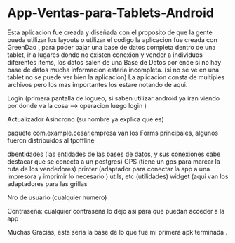 # App-Ventas-para-Tablets-Android
Esta aplicacion fue creada y diseñada con el proposito de que la gente pueda utilizar los layouts o utilizar el codigo
la aplicacion fue creada con GreenDao , para poder bajar una base de datos completa dentro de una tablet, ir a lugares donde no existen conexion y vender a individuos diferentes items, los datos salen de una Base de Datos por ende si no hay base de datos mucha informacion estaria incompleta.
(si no se ve en una tablet no se puede ver bien la aplicacion)
La aplicacion consta de multiples archivos pero los mas importantes los estare notando de aqui.

Login (primera pantalla de logueo, si saben utilizar android ya iran viendo por donde va la cosa --> operacion luego login )

Actualizador Asincrono (su nombre ya explica que es)

paquete com.example.cesar.empresa van los Forms principales, algunos fueron distribuidos al tpoffline

dbentidades (las entidades de las bases de datos, y sus conexiones cabe destacar que se conecta a un postgres)
GPS (tiene un gps para marcar la ruta de los vendedores)
printer (adaptador para conectar la app a una impresora y imprimir lo necesario )
utils, etc (utilidades)
widget (aqui van los adaptadores para las grillas

Nro de usuario (cualquier numero)

Contraseña: cualquier contraseña
lo dejo asi para que puedan acceder a la app

Muchas Gracias, esta seria la base de lo que fue mi primera apk terminada .
